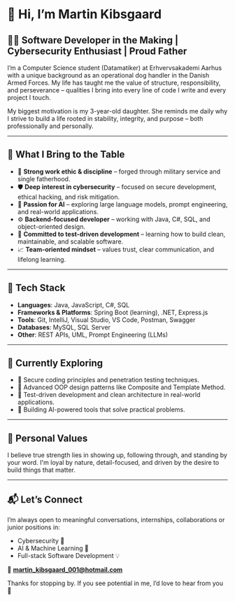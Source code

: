 # 👋 Hi, I’m Martin Kibsgaard

## 👨‍💻 Software Developer in the Making | Cybersecurity Enthusiast | Proud Father

I’m a Computer Science student (Datamatiker) at Erhvervsakademi Aarhus with a unique background as an operational dog handler in the Danish Armed Forces. My life has taught me the value of structure, responsibility, and perseverance – qualities I bring into every line of code I write and every project I touch.

My biggest motivation is my 3-year-old daughter. She reminds me daily why I strive to build a life rooted in stability, integrity, and purpose – both professionally and personally.

---

## 💼 What I Bring to the Table

- 🎯 **Strong work ethic & discipline** – forged through military service and single fatherhood.
- 🛡️ **Deep interest in cybersecurity** – focused on secure development, ethical hacking, and risk mitigation.
- 🤖 **Passion for AI** – exploring large language models, prompt engineering, and real-world applications.
- ⚙️ **Backend-focused developer** – working with Java, C#, SQL, and object-oriented design.
- 🧪 **Committed to test-driven development** – learning how to build clean, maintainable, and scalable software.
- 📈 **Team-oriented mindset** – values trust, clear communication, and lifelong learning.

---

## 🧰 Tech Stack

- **Languages**: Java, JavaScript, C#, SQL
- **Frameworks & Platforms**: Spring Boot (learning), .NET, Express.js
- **Tools**: Git, IntelliJ, Visual Studio, VS Code, Postman, Swagger
- **Databases**: MySQL, SQL Server
- **Other**: REST APIs, UML, Prompt Engineering (LLMs)

---

## 🧠 Currently Exploring

- 🔐 Secure coding principles and penetration testing techniques.
- 🧱 Advanced OOP design patterns like Composite and Template Method.
- 🧰 Test-driven development and clean architecture in real-world applications.
- 🤖 Building AI-powered tools that solve practical problems.

---

## 👤 Personal Values

I believe true strength lies in showing up, following through, and standing by your word. I'm loyal by nature, detail-focused, and driven by the desire to build things that matter.

---

## 📬 Let’s Connect

I’m always open to meaningful conversations, internships, collaborations or junior positions in:

- Cybersecurity 🔐
- AI & Machine Learning 🤖
- Full-stack Software Development 💡

📧 **martin_kibsgaard_001@hotmail.com**

Thanks for stopping by. If you see potential in me, I’d love to hear from you 🚀
